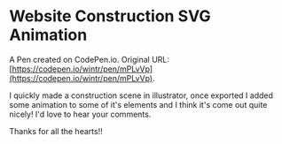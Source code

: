 # Website Construction SVG Animation

A Pen created on CodePen.io. Original URL: [https://codepen.io/wintr/pen/mPLvVp](https://codepen.io/wintr/pen/mPLvVp).

I quickly made a construction scene in illustrator, once exported I added some animation to some of it's elements and I think it's come out quite nicely! I'd love to hear your comments.

Thanks for all the hearts!!
